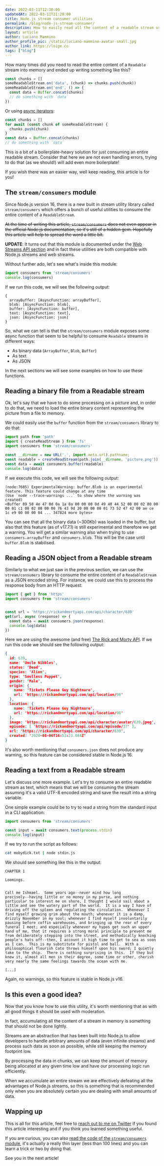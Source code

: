 ```yaml
---
date: 2022-03-11T12:30:00
updatedAt: 2022-03-11T21:20:00
title: Node.js stream consumer utilities
permalink: /blog/node-js-stream-consumer/
description: How to easily read all the content of a readable stream using async await
layout: article
author: Luciano Mammino
author_profile_pic: /static/luciano-mammino-avatar-small.jpg
author_link: https://loige.co
tags: ["blog"]
---
```


How many times did you need to read the entire content of a `Readable` stream into memory and ended up writing something like this?

```javascript
const chunks = []
someReadableStream.on('data', (chunk) => chunks.push(chunk))
someReadableStream.on('end', () => {
  const data = Buffer.concat(chunks)
  // do something with `data`
})
```

Or using [async iterators](/blog/javascript-async-iterators/):

```javascript
const chunks = []
for await (const chunk of someReadableStream) {
  chunks.push(chunk)
}
const data = Buffer.concat(chunks)
// do something with `data`
```

This is a bit of a boilerplate-heavy solution for just consuming an entire readable stream. Consider that here we are not even handling errors, trying to do that (as we should!) will add even more boilerplate!

If you wish there was an easier way, well keep reading, this article is for you!


## The `stream/consumers` module

Since Node.js version 16, there is a new built in stream utility library called `stream/consumers` which offers a bunch of useful utilities to consume the entire content of a `ReadableStream`.

~~At the time of writing this article, `stream/consumers` does not even appear in the official Node.js documentation, so it's still of a hidden gem. Hopefully this article will help to spread the word a little bit.~~

**UPDATE**: It turns out that this module is documented under the [Web Streams API section](https://nodejs.org/api/webstreams.html#streamconsumersjsonstream) and in fact these utilities are both compatible with Node.js streams and web streams.

Without further ado, let's see what's inside this module:

```javascript
import consumers from 'stream/consumers'
console.log(consumers)
```

If we run this code, we will see the following output:

```plain
{
  arrayBuffer: [AsyncFunction: arrayBuffer],
  blob: [AsyncFunction: blob],
  buffer: [AsyncFunction: buffer],
  text: [AsyncFunction: text],
  json: [AsyncFunction: json]
}
```

So, what we can tell is that the `stream/consumers` module exposes some async function that seem to be helpful to consume `Readable` streams in different ways:

  - As binary data (`ArrayBuffer`, `Blob`, `Buffer`)
  - As text
  - As JSON

In the next sections we will see some examples on how to use these functions.


## Reading a binary file from a Readable stream

Ok, let's say that we have to do some processing on a picture and, in order to do that, we need to load the entire binary content representing the picture from a file to memory.

We could easily use the `buffer` function from the `stream/consumers` library to do that:

```javascript
import path from 'path'
import { createReadStream } from 'fs'
import consumers from 'stream/consumers'

const __dirname = new URL('.', import.meta.url).pathname;
const readable = createReadStream(path.join(__dirname, 'picture.png'))
const data = await consumers.buffer(readable)
console.log(data)
```

If we execute this code, we will see the following output:

```plain
(node:7685) ExperimentalWarning: buffer.Blob is an experimental feature. This feature could change at any time
(Use `node --trace-warnings ...` to show where the warning was created)
<Buffer 89 50 4e 47 0d 0a 1a 0a 00 00 00 0d 49 48 44 52 00 00 02 80 00 00 01 c1 08 02 00 00 00 76 43 9d 20 00 00 00 01 73 52 47 42 00 ae ce 1c e9 00 00 00 04 ... 347824 more bytes>
```

You can see that all the binary data (~300Kb) was loaded in the buffer, but also that this feature (as of v17.7.1) is still experimental and therefore we get a warning. You will get a similar warning also when trying to use `consumers.arrayBuffer` and `consumers.blob`. This will be the case until `buffer.Blob` is stabilised.


## Reading a JSON object from a Readable stream

Similarly to what we just saw in the previous section, we can use the `stream/consumers` library to consume the entire content of a `ReadableStream` as a JSON encoded string. For instance, we could use this to process the response body from an HTTP request:

```javascript
import { get } from 'https'
import consumers from 'stream/consumers'


const url = 'https://rickandmortyapi.com/api/character/639'
get(url, async (response) => {
  const data = await consumers.json(response)
  console.log(data)
})
```

Here we are using the awesome (and free) [The Rick and Morty API](https://rickandmortyapi.com/). If we run this code we should see the following output:

```json
{
  id: 639,
  name: 'Uncle Nibbles',
  status: 'Dead',
  species: 'Alien',
  type: 'Soulless Puppet',
  gender: 'Male',
  origin: {
    name: 'Tickets Please Guy Nightmare',
    url: 'https://rickandmortyapi.com/api/location/98'
  },
  location: {
    name: 'Tickets Please Guy Nightmare',
    url: 'https://rickandmortyapi.com/api/location/98'
  },
  image: 'https://rickandmortyapi.com/api/character/avatar/639.jpeg',
  episode: [ 'https://rickandmortyapi.com/api/episode/37' ],
  url: 'https://rickandmortyapi.com/api/character/639',
  created: '2020-08-06T16:51:23.084Z'
}
```

It's also worth mentioning that `consumers.json` does not produce any warning, so this feature can be considered stable in Node.js 16.


## Reading a text from a Readable stream

Let's discuss one more example. Let's try to consume an entire readable stream as text, which means that we will be consuming the stream assuming it's a valid UTF-8 encoded string and save the result into a string variable.

One simple example could be to try to read a string from the standard input in a CLI application:

```javascript
import consumers from 'stream/consumers'

const input = await consumers.text(process.stdin)
console.log(input)
```

If we try to run the script as follows:

```bash
cat mobydick.txt | node stdin.js
```

We should see something like this in the output:

```plain
CHAPTER 1

Loomings.


Call me Ishmael.  Some years ago--never mind how long
precisely--having little or no money in my purse, and nothing
particular to interest me on shore, I thought I would sail about a
little and see the watery part of the world.  It is a way I have of
driving off the spleen and regulating the circulation.  Whenever I
find myself growing grim about the mouth; whenever it is a damp,
drizzly November in my soul; whenever I find myself involuntarily
pausing before coffin warehouses, and bringing up the rear of every
funeral I meet; and especially whenever my hypos get such an upper
hand of me, that it requires a strong moral principle to prevent me
from deliberately stepping into the street, and methodically knocking
people's hats off--then, I account it high time to get to sea as soon
as I can.  This is my substitute for pistol and ball.  With a
philosophical flourish Cato throws himself upon his sword; I quietly
take to the ship.  There is nothing surprising in this.  If they but
knew it, almost all men in their degree, some time or other, cherish
very nearly the same feelings towards the ocean with me.

[...]
```

Again, no warnings, so this feature is stable in Node.js v16.


## Is this even a good idea?

Now that you know how to use this utility, it's worth mentioning that as with all good things it should be used with moderation.

In fact, accumulating all the content of a stream in memory is something that should not be done lightly.

Streams are an abstraction that has been built into Node.js to allow developers to handle arbitrary amounts of data (even infinite streams) and process such data as soon as possible, while still keeping the memory footprint low.

By processing the data in chunks, we can keep the amount of memory being allocated at any given time low and have our processing logic run efficiently.

When we accumulate an entire stream we are effectively defeating all the advantages of Node.js streams, so this is something that is recommended only when you are absolutely certain you are dealing with small amounts of data.


## Wapping up

This is all for this article, feel free to [reach out to me on Twitter](https://twitter.com/loige) if you found this article interesting and if you think you learned something useful.

If you are curious, you can also [read the code of the `stream/consumers` module](https://github.com/nodejs/node/blob/master/lib/stream/consumers.js), it's actually a really thin layer (less than 100 lines) and you can learn a trick or two by doing that.

See you in the next article!
